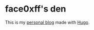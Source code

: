 # face0xff's den

This is my [personal blog](https://face.0xff.re/) made with [Hugo](https://gohugo.io/).

